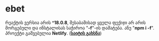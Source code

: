 # ebet
რეაქტის ვერსია არის **^18.0.8**, შესაბამისად ყველა ფექიჯი არ არის მორგებული და ინსტალისას საჭიროა "**-f**"-ის დამატება. ანუ "**npm i -f**".
პროექტი გაშვებულია **Netlify**. ([**საიტის გახსნა**](https://ebet-roin-kuntchulia.netlify.app/))
